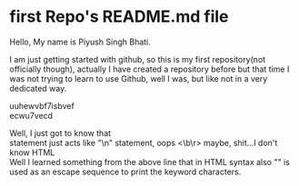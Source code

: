 # first Repo's README.md file
Hello, My name is Piyush Singh Bhati.<br>
<p>I am just getting started with github, so this is my first repository(not officially though), actually I have created a repository before but that time I was not trying to learn to use Github, well I was, but like not in a very dedicated way.</p>
uuhewvbf7isbvef<br>
ecwu7vecd<br>

Well, I just got to know that <br> statement just acts like "\n" statement, oops
\<\b\r\> maybe, shit...I don't know HTML<br>
Well I learned something from the above line that in HTML syntax also "\" is used as an escape sequence to print the keyword characters.<br>
